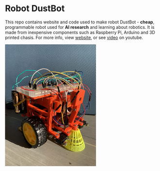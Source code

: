 # Robot DustBot

This repo contains website and code used to make robot DustBot - **cheap**, programmable robot used for **AI research** and learning about robotics.
It is made from inexpensive components such as Raspberry Pi, Arduino and 3D printed chasis.
For more info, view [website](https://martinerk0.github.io/dustbot/), or see [video](https://www.youtube.com/watch?v=c6rpKZGmOfw) on youtube.

<img src="./images/front.JPG" alt="drawing" height="400" width="300" style="vertical-align:middle"/>
